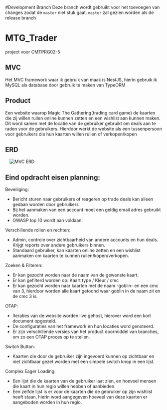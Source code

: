 #Development Branch
Deze branch wordt gebruikt voor het toevoegen van changes zodat de `master` niet stuk gaat. `master` zal gezien worden als de release branch

# MTG_Trader
project voor CMTPRG02-5

## MVC
Het MVC framework waar ik gebruik van maak is NestJS, hierin gebruik ik MySQL als database door gebruik te maken van TypeORM.

## Product
Een website waarop Magic The Gathering(trading card game) de kaarten die zij willen ruilen online kunnen zetten en een wishlist aan kunnen maken. Dit word samen met de locatie van de gebruiker gebruikt om deals aan te raden voor de gebruikers.
Hierdoor werkt de website als een tussenpersoon voor gebruikers die hun kaarten willen ruilen of verkopen/kopen

## ERD
  ![MVC ERD](https://user-images.githubusercontent.com/22493336/65430004-6d3f7480-de17-11e9-9817-5326483d8d52.PNG)
  
## Eind opdracht eisen planning:
Beveiliging: 
  -	Bericht sturen naar gebruikers of reageren op trade deals kan alleen gedaan worden door gebruikers
  -	Bij het aanmaken van een account moet een geldig email adres gebruikt worden.
  -	OWASP top 10 wordt aan voldaan.
  
Verschillende rollen en rechten:
  -	Admin, controle over zichtbaarheid van andere accounts en hun deals. Krijgt reports over andere gebruikers binnen.
  -	Standaard gebruiker, kan kaarten online zetten en een wishlist aanmaken om kaarten te kunnen ruilen/kopen/verkopen.
  
Zoeken & Filteren:
  -	Er kan gezocht worden naar de naam van de gewenste kaart.
  -	Er kan gefilterd worden op:
    Kaart type / Kleur / cmc
  -	Er kan gezocht worden naar kaarten met de naam -goblin- en een cmc van 3, hierdoor worden alle kaart getoond waar goblin in de naam zit en de cmc 3 is.
  
OTAP:
  -	Iteraties van de website worden live gehost, hierover word een kort document opgesteld.
  -	De configuraties van het framework en hun locaties word genoteerd.
  -	Er zijn verschillende versies van het product doormiddel van branches, om zo een OTAP proces op te stellen.
  
Switch Button:
  -	Kaarten die door de gebruiker zijn ingevoerd kunnen op zichtbaar en niet zichtbaar gezet worden met een simpele switch knop in een       lijst.
  
Complex Eager Loading:
  -	Een lijst die de kaarten van de gebruiker laat zien, en hoeveel mensen die kaart in hun regio willen hebben of aanbieden.
  -	Een zelfde lijst is er voor de kaarten die de gebruiker op zijn wishlist heeft staan, hierin word aangegeven hoeveel van deze           kaarten er aangeboden worden in hun regio.
